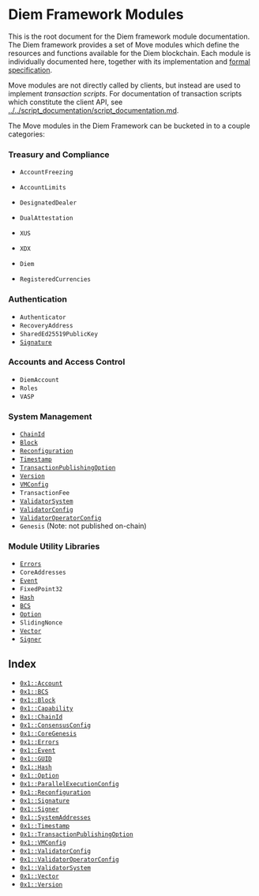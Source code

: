
<a name="@Diem_Framework_Modules_0"></a>

# Diem Framework Modules


This is the root document for the Diem framework module documentation. The Diem framework provides a set of Move
modules which define the resources and functions available for the Diem blockchain. Each module is individually
documented here, together with its implementation and
[formal specification](../../script_documentation/spec_documentation.md).

Move modules are not directly called by clients, but instead are used to implement *transaction scripts*.
For documentation of transaction scripts which constitute the client API, see
[../../script_documentation/script_documentation.md](../../script_documentation/script_documentation.md).

The Move modules in the Diem Framework can be bucketed in to a couple categories:


<a name="@Treasury_and_Compliance_1"></a>

### Treasury and Compliance

* <code>AccountFreezing</code>
* <code>AccountLimits</code>
* <code>DesignatedDealer</code>
* <code>DualAttestation</code>

* <code>XUS</code>
* <code>XDX</code>
* <code>Diem</code>
* <code>RegisteredCurrencies</code>


<a name="@Authentication_2"></a>

### Authentication

* <code>Authenticator</code>
* <code>RecoveryAddress</code>
* <code>SharedEd25519PublicKey</code>
* <code><a href="Signature.md#0x1_Signature">Signature</a></code>


<a name="@Accounts_and_Access_Control_3"></a>

### Accounts and Access Control

* <code>DiemAccount</code>
* <code>Roles</code>
* <code>VASP</code>


<a name="@System_Management_4"></a>

### System Management

* <code><a href="ChainId.md#0x1_ChainId">ChainId</a></code>
* <code><a href="Block.md#0x1_Block">Block</a></code>
* <code><a href="Reconfiguration.md#0x1_Reconfiguration">Reconfiguration</a></code>
* <code><a href="Timestamp.md#0x1_Timestamp">Timestamp</a></code>
* <code><a href="TransactionPublishingOption.md#0x1_TransactionPublishingOption">TransactionPublishingOption</a></code>
* <code><a href="Version.md#0x1_Version">Version</a></code>
* <code><a href="VMConfig.md#0x1_VMConfig">VMConfig</a></code>
* <code>TransactionFee</code>
* <code><a href="ValidatorSystem.md#0x1_ValidatorSystem">ValidatorSystem</a></code>
* <code><a href="ValidatorConfig.md#0x1_ValidatorConfig">ValidatorConfig</a></code>
* <code><a href="ValidatorOperatorConfig.md#0x1_ValidatorOperatorConfig">ValidatorOperatorConfig</a></code>
* <code>Genesis</code> (Note: not published on-chain)


<a name="@Module_Utility_Libraries_5"></a>

### Module Utility Libraries

* <code><a href="../../../../../../../experimental/releases/artifacts/current/build/MoveStdlib/docs/Errors.md#0x1_Errors">Errors</a></code>
* <code>CoreAddresses</code>
* <code><a href="../../../../../../../experimental/releases/artifacts/current/build/MoveStdlib/docs/Event.md#0x1_Event">Event</a></code>
* <code>FixedPoint32</code>
* <code><a href="../../../../../../../experimental/releases/artifacts/current/build/MoveStdlib/docs/Hash.md#0x1_Hash">Hash</a></code>
* <code><a href="../../../../../../../experimental/releases/artifacts/current/build/MoveStdlib/docs/BCS.md#0x1_BCS">BCS</a></code>
* <code><a href="../../../../../../../experimental/releases/artifacts/current/build/MoveStdlib/docs/Option.md#0x1_Option">Option</a></code>
* <code>SlidingNonce</code>
* <code><a href="../../../../../../../experimental/releases/artifacts/current/build/MoveStdlib/docs/Vector.md#0x1_Vector">Vector</a></code>
* <code><a href="../../../../../../../experimental/releases/artifacts/current/build/MoveStdlib/docs/Signer.md#0x1_Signer">Signer</a></code>


<a name="@Index_6"></a>

## Index


-  [`0x1::Account`](Account.md#0x1_Account)
-  [`0x1::BCS`](../../../../../../../experimental/releases/artifacts/current/build/MoveStdlib/docs/BCS.md#0x1_BCS)
-  [`0x1::Block`](Block.md#0x1_Block)
-  [`0x1::Capability`](../../../../../../../experimental/releases/artifacts/current/build/MoveStdlib/docs/Capability.md#0x1_Capability)
-  [`0x1::ChainId`](ChainId.md#0x1_ChainId)
-  [`0x1::ConsensusConfig`](ConsensusConfig.md#0x1_ConsensusConfig)
-  [`0x1::CoreGenesis`](CoreGenesis.md#0x1_CoreGenesis)
-  [`0x1::Errors`](../../../../../../../experimental/releases/artifacts/current/build/MoveStdlib/docs/Errors.md#0x1_Errors)
-  [`0x1::Event`](../../../../../../../experimental/releases/artifacts/current/build/MoveStdlib/docs/Event.md#0x1_Event)
-  [`0x1::GUID`](../../../../../../../experimental/releases/artifacts/current/build/MoveStdlib/docs/GUID.md#0x1_GUID)
-  [`0x1::Hash`](../../../../../../../experimental/releases/artifacts/current/build/MoveStdlib/docs/Hash.md#0x1_Hash)
-  [`0x1::Option`](../../../../../../../experimental/releases/artifacts/current/build/MoveStdlib/docs/Option.md#0x1_Option)
-  [`0x1::ParallelExecutionConfig`](ParallelExecutionConfig.md#0x1_ParallelExecutionConfig)
-  [`0x1::Reconfiguration`](Reconfiguration.md#0x1_Reconfiguration)
-  [`0x1::Signature`](Signature.md#0x1_Signature)
-  [`0x1::Signer`](../../../../../../../experimental/releases/artifacts/current/build/MoveStdlib/docs/Signer.md#0x1_Signer)
-  [`0x1::SystemAddresses`](SystemAddresses.md#0x1_SystemAddresses)
-  [`0x1::Timestamp`](Timestamp.md#0x1_Timestamp)
-  [`0x1::TransactionPublishingOption`](TransactionPublishingOption.md#0x1_TransactionPublishingOption)
-  [`0x1::VMConfig`](VMConfig.md#0x1_VMConfig)
-  [`0x1::ValidatorConfig`](ValidatorConfig.md#0x1_ValidatorConfig)
-  [`0x1::ValidatorOperatorConfig`](ValidatorOperatorConfig.md#0x1_ValidatorOperatorConfig)
-  [`0x1::ValidatorSystem`](ValidatorSystem.md#0x1_ValidatorSystem)
-  [`0x1::Vector`](../../../../../../../experimental/releases/artifacts/current/build/MoveStdlib/docs/Vector.md#0x1_Vector)
-  [`0x1::Version`](Version.md#0x1_Version)


[//]: # ("File containing references which can be used from documentation")
[ACCESS_CONTROL]: https://github.com/diem/dip/blob/main/dips/dip-2.md
[ROLE]: https://github.com/diem/dip/blob/main/dips/dip-2.md#roles
[PERMISSION]: https://github.com/diem/dip/blob/main/dips/dip-2.md#permissions
